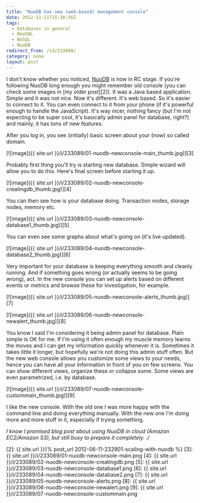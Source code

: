 ```yaml
---
title: "NuoDB has new (web-based) management console"
date: 2012-11-21T15:38:56Z
tags:
  - Databases in general
  - NewSQL
  - NoSQL
  - NuoDB
redirect_from: /id/233089/
category: none
layout: post
---
```

I don't know whether you noticed, [NuoDB][1] is now in RC stage. If you're following NuoDB long enough you might remember old console (you can check some images in [my older post][2]). It was a Java based application. Simple and it was not nice. Now it's different. It's web based. So it's easier to connect to it. You can even connect to it from your phone (if it's powerful enough to handle the JavaScript). It's way nicer, nothing fancy (but I'm not expecting to be super cool, it's basically admin panel for database, right?) and mainly, it has tons of new features.

After you log in, you see (initially) basic screen about your (now) so called domain.

[![image]({{ site.url }}/i/233089/01-nuodb-newconsole-main_thumb.jpg)][3]

Probably first thing you'll try is starting new database. Simple wizard will allow you to do this. Here's final screen before starting it up.

[![image]({{ site.url }}/i/233089/02-nuodb-newconsole-creatingdb_thumb.jpg)][4]

You can then see how is your database doing. Transaction nodes, storage nodes, memory etc.

[![image]({{ site.url }}/i/233089/03-nuodb-newconsole-database1_thumb.jpg)][5]

You can even see some graphs about what's going on (it's live updated).

[![image]({{ site.url }}/i/233089/04-nuodb-newconsole-database2_thumb.jpg)][6]

Very important for your database is keeping everything smooth and cleanly running. And if something goes wrong (or actually seems to be going wrong), act. In the new console you can set up alerts based on different events or metrics and browse these for investigation, for example.

[![image]({{ site.url }}/i/233089/05-nuodb-newconsole-alerts_thumb.jpg)][7]

[![image]({{ site.url }}/i/233089/06-nuodb-newconsole-newalert_thumb.jpg)][8]

You know I said I'm considering it being admin panel for database. Plain simple is OK for me. If I'm using it often enough my muscle memory learns the moves and I can get my information quickly whenever it is. Sometimes it takes little it longer, but hopefully we're not doing this admin stuff often. But the new web console allows you customize some views to your needs, hence you can have all your information in front of you on few screens. You can show different views, organize these or collapse some. Some views are even parametrized, i.e. by database.

[![image]({{ site.url }}/i/233089/07-nuodb-newconsole-custommain_thumb.jpg)][9]

I like the new console. With the old one I was more happy with the command line and doing everything manually. With the new one I'm doing more and more stuff in it, especially if trying something.

_I know I promised blog post about using NuoDB in cloud (Amazon EC2/Amazon S3), but still busy to prepare it completely. :/_

[1]: http://www.nuodb.com
[2]: {{ site.url }}{% post_url 2012-06-11-232901-scaling-with-nuodb %}
[3]: {{ site.url }}/i/233089/01-nuodb-newconsole-main.png
[4]: {{ site.url }}/i/233089/02-nuodb-newconsole-creatingdb.png
[5]: {{ site.url }}/i/233089/03-nuodb-newconsole-database1.png
[6]: {{ site.url }}/i/233089/04-nuodb-newconsole-database2.png
[7]: {{ site.url }}/i/233089/05-nuodb-newconsole-alerts.png
[8]: {{ site.url }}/i/233089/06-nuodb-newconsole-newalert.png
[9]: {{ site.url }}/i/233089/07-nuodb-newconsole-custommain.png
